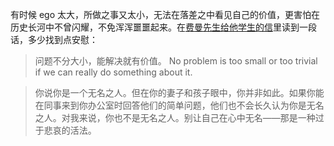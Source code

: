 有时候 ego 太大，所做之事又太小，无法在落差之中看见自己的价值，更害怕在历史长河中不曾闪耀，不免浑浑噩噩起来。在[费曼先生给他学生的信](https://fs.blog/richard-feynman-what-problems-to-solve/)里读到一段话，多少找到点安慰：

> 问题不分大小，能解决就有价值。
> No problem is too small or too trivial if we can really do something about it.

> 你说你是一个无名之人。但在你的妻子和孩子眼中，你并非如此。如果你能在同事来到你办公室时回答他们的简单问题，他们也不会长久认为你是无名之人。对我来说，你也不是无名之人。别让自己在心中无名——那是一种过于悲哀的活法。